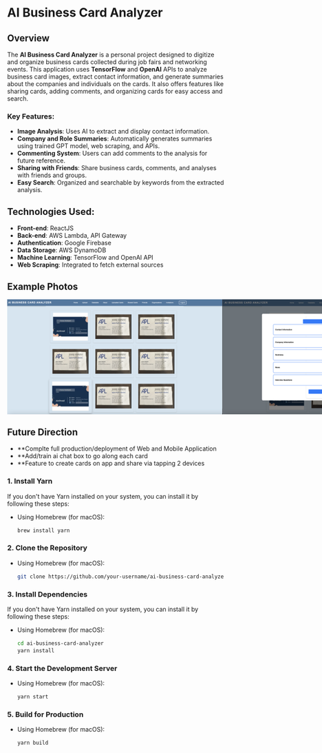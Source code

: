 # AI Business Card Analyzer

## Overview

The **AI Business Card Analyzer** is a personal project designed to digitize and organize business cards collected during job fairs and networking events. This application uses **TensorFlow** and **OpenAI** APIs to analyze business card images, extract contact information, and generate summaries about the companies and individuals on the cards. It also offers features like sharing cards, adding comments, and organizing cards for easy access and search.

### Key Features:
- **Image Analysis**: Uses AI to extract and display contact information.
- **Company and Role Summaries**: Automatically generates summaries using trained GPT model, web scraping, and APIs.
- **Commenting System**: Users can add comments to the analysis for future reference.
- **Sharing with Friends**: Share business cards, comments, and analyses with friends and groups.
- **Easy Search**: Organized and searchable by keywords from the extracted analysis.

## Technologies Used:
- **Front-end**: ReactJS
- **Back-end**: AWS Lambda, API Gateway
- **Authentication**: Google Firebase
- **Data Storage**: AWS DynamoDB
- **Machine Learning**: TensorFlow and OpenAI API
- **Web Scraping**: Integrated to fetch external sources
  
## Example Photos 

<div style="display: flex;">
  <img src="./Photos/E168662B-1566-42BE-B43F-E53B350DDE74.png" alt="Alt Text" width="500"/>
  <img src="./Photos/97CAE22D-4BD9-43F8-8BDC-1BD0F7B28B09.png" alt="Alt Text" width="500"/>
  <img src="./Photos/02FE6090-09D2-4D1B-BB79-143AA775D3FE.png" alt="Alt Text" width="500"/>
  <img src="./Photos/9629082F-5F1E-4C40-8413-E7D08B362F38.png" alt="Alt Text" width="500"/>
</div>

## Future Direction
- **Complte full production/deployment of Web and Mobile Application
- **Add/train ai chat box to go along each card
- **Feature to create cards on app and share via tapping 2 devices


### 1. Install Yarn

If you don't have Yarn installed on your system, you can install it by following these steps:

- Using Homebrew (for macOS):
  ```bash
  brew install yarn
### 2. Clone the Repository



- Using Homebrew (for macOS):
  ```bash
  git clone https://github.com/your-username/ai-business-card-analyzer.git

### 3. Install Dependencies

If you don't have Yarn installed on your system, you can install it by following these steps:

- Using Homebrew (for macOS):
  ```bash
  cd ai-business-card-analyzer
  yarn install

### 4. Start the Development Server



- Using Homebrew (for macOS):
  ```bash
  yarn start

### 5. Build for Production



- Using Homebrew (for macOS):
  ```bash
  yarn build
